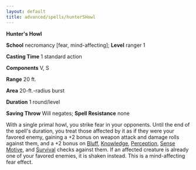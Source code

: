 ```yaml
---
layout: default
title: advanced/spells/hunterSHowl
---
```

 **Hunter's Howl**

**School** necromancy [fear, mind-affecting]; **Level** ranger 1

**Casting Time** 1 standard action

**Components** V, S

**Range** 20 ft.

**Area** 20-ft.-radius burst

**Duration** 1 round/level

**Saving Throw** Will negates; **Spell Resistance** none

With a single primal howl, you strike fear in your opponents. Until the end of the spell's duration, you treat those affected by it as if they were your favored enemy, gaining a +2 bonus on weapon attack and damage rolls against them, and a +2 bonus on [Bluff](../../skills/bluff#_bluff), [Knowledge](../../skills/knowledge#_knowledge), [Perception](../../skills/perception#_perception), [Sense Motive](../../skills/senseMotive#_sense-motive), and [Survival](../../skills/survival#_survival) checks against them. If an affected creature is already one of your favored enemies, it is shaken instead. This is a mind-affecting fear effect.

